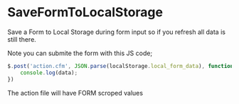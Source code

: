 # SaveFormToLocalStorage
Save a Form to Local Storage during form input so if you refresh all data is still there.

Note you can submite the form with this JS code;
```javascript
$.post('action.cfm', JSON.parse(localStorage.local_form_data), function(data){
    console.log(data);
})
```
The action file will have FORM scroped values 
